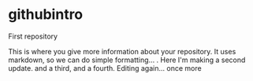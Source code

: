 # githubintro
First repository

This is where you give more information about your repository. It uses markdown, so we can do simple formatting... . Here I'm making a second update. and a third, and a fourth. Editing again... once more
